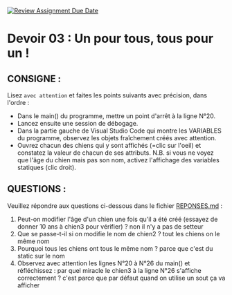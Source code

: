 [![Review Assignment Due Date](https://classroom.github.com/assets/deadline-readme-button-22041afd0340ce965d47ae6ef1cefeee28c7c493a6346c4f15d667ab976d596c.svg)](https://classroom.github.com/a/Y6IUuR9G)
# Devoir 03 : Un pour tous, tous pour un !
## CONSIGNE :
Lisez `avec attention` et faites les points suivants avec précision, dans l'ordre :
- Dans le main() du programme, mettre un point d'arrêt à la ligne N°20.
- Lancez ensuite une session de débogage.
- Dans la partie gauche de Visual Studio Code qui montre les VARIABLES du programme, observez les objets fraîchement créés avec attention.
- Ouvrez chacun des chiens qui y sont affichés (=clic sur l'oeil) et constatez la valeur de chacun de ses attributs.
  N.B. si vous ne voyez que l'âge du chien mais pas son nom, activez l'affichage des variables statiques (clic droit).

## QUESTIONS :
Veuillez répondre aux questions ci-dessous dans le fichier [REPONSES.md](REPONSES.md) :
1. Peut-on modifier l'âge d'un chien une fois qu'il a été créé (essayez de donner 10 ans à chien3 pour vérifier) ? 
non il n'y a pas de setteur 
2. Que se passe-t-il si on modifie le nom de chien2 ?
tout les chiens on le même nom 
3. Pourquoi tous les chiens ont tous le même nom ?
parce que c'est du static sur le nom 
4. Observez avec attention les lignes N°20 à N°26 du main() et réfléchissez : par quel miracle le chien3 à la ligne N°26 s'affiche correctement ?
c'est parce que par défaut quand on utilise un sout ça va afficher 
